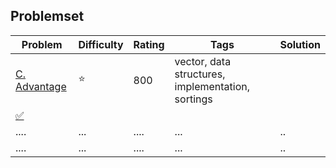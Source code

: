 ## Problemset
 | Problem      |  Difficulty | Rating |Tags| Solution |
|-------------|------|--------|------------|------------------|
 |[C. Advantage](https://codeforces.com/problemset/problem/1760/C)|:star:| 800| vector, data structures, implementation, sortings
 | [:white_check_mark:](https://github.com/LuizIgnacio2002/codeforces-solutions/blob/main/C/C.%20Advantage.cpp)|
| ....      | ...  | ....      | ...    |..           |
| ....      | ...  | ....      | ...    |..           |

